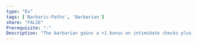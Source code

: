 ```yaml
---
type: "Ex"
tags: ['Barbaric-Paths', 'Barbarian']
share: "FALSE"
Prerequisite: "-"
Description: "The barbarian gains a +1 bonus on intimidate checks plus an additional +1 for every 5 barbarian levels he possesses. These bonuses are doubled while raging."
---
```

